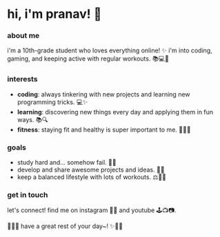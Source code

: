 # hi, i'm pranav! 🌟

### about me

i'm a 10th-grade student who loves everything online! ✨ i'm into coding, gaming, and keeping active with regular workouts. 📚💻💪

### interests

- **coding**: always tinkering with new projects and learning new programming tricks. 💻✨
- **learning**: discovering new things every day and applying them in fun ways. 📚🔍
- **fitness**: staying fit and healthy is super important to me. 🏃‍♂️💪

### goals

- study hard and... somehow fail. 🏅📖
- develop and share awesome projects and ideas. 🚀💡
- keep a balanced lifestyle with lots of workouts. ⚖️🏋️‍♀️

### get in touch

let's connect! find me on instagram 🤳📱 and youtube 🕹️📺📷.


💖💖✨ have a great rest of your day~! ✨💖💖
